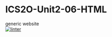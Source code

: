 # ICS2O-Unit2-06-HTML
generic website  
 [![linter](https://github.com/Samuel-Webster-Is-Da-Best/ICS2O-Unit2-06-HTML/workflows/linter/badge.svg)](https://github.com/marketplace/actions/super-linter)
